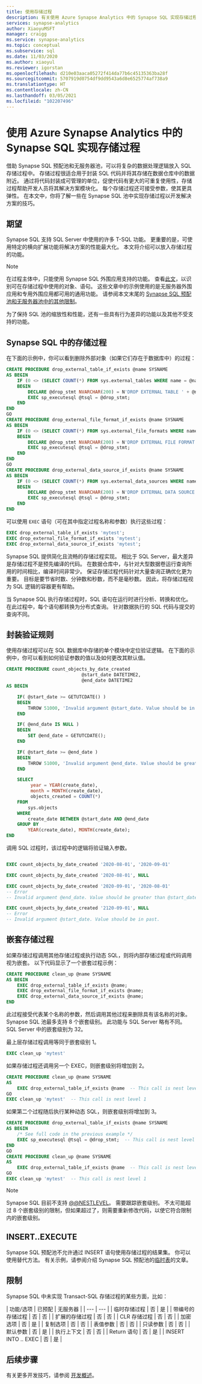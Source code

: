 ```yaml
---
title: 使用存储过程
description: 有关使用 Azure Synapse Analytics 中的 Synapse SQL 实现存储过程以开发解决方案的技巧。
services: synapse-analytics
author: XiaoyuMSFT
manager: craigg
ms.service: synapse-analytics
ms.topic: conceptual
ms.subservice: sql
ms.date: 11/03/2020
ms.author: xiaoyul
ms.reviewer: igorstan
ms.openlocfilehash: d210e03aaca05272f414da77b6c45135363ba28f
ms.sourcegitcommit: 5707919d0754df9dd9543a6d8e6525774af738a9
ms.translationtype: HT
ms.contentlocale: zh-CN
ms.lasthandoff: 03/05/2021
ms.locfileid: "102207496"
---
```

# <a name="stored-procedures-using-synapse-sql-in-azure-synapse-analytics"></a>使用 Azure Synapse Analytics 中的 Synapse SQL 实现存储过程

借助 Synapse SQL 预配池和无服务器池，可以将复杂的数据处理逻辑放入 SQL 存储过程中。 存储过程很适合用于封装 SQL 代码并将其存储在数据仓库中的数据附近。 通过将代码封装成可管理的单位，促使代码有更大的可重复使用性，存储过程帮助开发人员将其解决方案模块化。 每个存储过程还可接受参数，使其更具弹性。
在本文中，你将了解一些在 Synapse SQL 池中实现存储过程以开发解决方案的技巧。

## <a name="what-to-expect"></a>期望

Synapse SQL 支持 SQL Server 中使用的许多 T-SQL 功能。 更重要的是，可使用特定的横向扩展功能将解决方案的性能最大化。 本文将介绍可以放入存储过程的功能。

> [!NOTE]
> 在过程主体中，只能使用 Synapse SQL 外围应用支持的功能。 查看[此文](overview-features.md)，以识别可在存储过程中使用的对象、语句。 这些文章中的示例使用的是无服务器外围应用和专用外围应用都可用的通用功能。 请参阅本文末尾的 [Synapse SQL 预配池和无服务器池中的其他限制](#limitations)。

为了保持 SQL 池的缩放性和性能，还有一些具有行为差异的功能以及其他不受支持的功能。

## <a name="stored-procedures-in-synapse-sql"></a>Synapse SQL 中的存储过程

在下面的示例中，你可以看到删除外部对象（如果它们存在于数据库中）的过程：

```sql
CREATE PROCEDURE drop_external_table_if_exists @name SYSNAME
AS BEGIN
    IF (0 <> (SELECT COUNT(*) FROM sys.external_tables WHERE name = @name))
    BEGIN
        DECLARE @drop_stmt NVARCHAR(200) = N'DROP EXTERNAL TABLE ' + @name; 
        EXEC sp_executesql @tsql = @drop_stmt;
    END
END
GO
CREATE PROCEDURE drop_external_file_format_if_exists @name SYSNAME
AS BEGIN
    IF (0 <> (SELECT COUNT(*) FROM sys.external_file_formats WHERE name = @name))
    BEGIN
        DECLARE @drop_stmt NVARCHAR(200) = N'DROP EXTERNAL FILE FORMAT ' + @name; 
        EXEC sp_executesql @tsql = @drop_stmt;
    END
END
GO
CREATE PROCEDURE drop_external_data_source_if_exists @name SYSNAME
AS BEGIN
    IF (0 <> (SELECT COUNT(*) FROM sys.external_data_sources WHERE name = @name))
    BEGIN
        DECLARE @drop_stmt NVARCHAR(200) = N'DROP EXTERNAL DATA SOURCE ' + @name; 
        EXEC sp_executesql @tsql = @drop_stmt;
    END
END
```

可以使用 `EXEC` 语句（可在其中指定过程名称和参数）执行这些过程：

```sql
EXEC drop_external_table_if_exists 'mytest';
EXEC drop_external_file_format_if_exists 'mytest';
EXEC drop_external_data_source_if_exists 'mytest';
```

Synapse SQL 提供简化且流畅的存储过程实现。 相比于 SQL Server，最大差异是存储过程不是预先编译的代码。 在数据仓库中，与针对大型数据卷运行查询所用的时间相比，编译时间非常少。 保证存储过程代码针对大量查询正确优化更为重要。 目标是要节省时数、分钟数和秒数，而不是毫秒数。 因此，将存储过程视为 SQL 逻辑的容器更有帮助。

当 Synapse SQL 执行存储过程时，SQL 语句在运行时进行分析、转换和优化。 在此过程中，每个语句都转换为分布式查询。 针对数据执行的 SQL 代码与提交的查询不同。

## <a name="encapsulate-validation-rules"></a>封装验证规则

使用存储过程可以在 SQL 数据库中存储的单个模块中定位验证逻辑。 在下面的示例中，你可以看到如何验证参数的值以及如何更改其默认值。

```sql
CREATE PROCEDURE count_objects_by_date_created 
                            @start_date DATETIME2,
                            @end_date DATETIME2
AS BEGIN 

    IF( @start_date >= GETUTCDATE() )
    BEGIN
        THROW 51000, 'Invalid argument @start_date. Value should be in past.', 1;  
    END

    IF( @end_date IS NULL )
    BEGIN
        SET @end_date = GETUTCDATE();
    END

    IF( @start_date >= @end_date )
    BEGIN
        THROW 51000, 'Invalid argument @end_date. Value should be greater than @start_date.', 2;  
    END

    SELECT
         year = YEAR(create_date),
         month = MONTH(create_date),
         objects_created = COUNT(*)
    FROM
        sys.objects
    WHERE
        create_date BETWEEN @start_date AND @end_date
    GROUP BY
        YEAR(create_date), MONTH(create_date);
END
```

调用 SQL 过程时，该过程中的逻辑将验证输入参数。

```sql

EXEC count_objects_by_date_created '2020-08-01', '2020-09-01'

EXEC count_objects_by_date_created '2020-08-01', NULL

EXEC count_objects_by_date_created '2020-09-01', '2020-08-01'
-- Error
-- Invalid argument @end_date. Value should be greater than @start_date.

EXEC count_objects_by_date_created '2120-09-01', NULL
-- Error
-- Invalid argument @start_date. Value should be in past.
```

## <a name="nesting-stored-procedures"></a>嵌套存储过程

如果存储过程调用其他存储过程或执行动态 SQL，则将内部存储过程或代码调用视为嵌套。
以下代码显示了一个嵌套过程示例：

```sql
CREATE PROCEDURE clean_up @name SYSNAME
AS BEGIN
    EXEC drop_external_table_if_exists @name;
    EXEC drop_external_file_format_if_exists @name;
    EXEC drop_external_data_source_if_exists @name;
END
```

此过程接受代表某个名称的参数，然后调用其他过程来删除具有该名称的对象。
Synapse SQL 池最多支持 8 个嵌套级别。 此功能与 SQL Server 略有不同。 SQL Server 中的嵌套级别为 32。

最上层存储过程调用等同于嵌套级别 1。

```sql
EXEC clean_up 'mytest'
```

如果存储过程还调用另一个 EXEC，则嵌套级别将增加到 2。

```sql
CREATE PROCEDURE clean_up @name SYSNAME
AS
    EXEC drop_external_table_if_exists @name  -- This call is nest level 2
GO
EXEC clean_up 'mytest'  -- This call is nest level 1
```

如果第二个过程随后执行某种动态 SQL，则嵌套级别将增加到 3。

```sql
CREATE PROCEDURE drop_external_table_if_exists @name SYSNAME
AS BEGIN
    /* See full code in the previous example */
    EXEC sp_executesql @tsql = @drop_stmt;  -- This call is nest level 3
END
GO
CREATE PROCEDURE clean_up @name SYSNAME
AS
    EXEC drop_external_table_if_exists @name  -- This call is nest level 2
GO
EXEC clean_up 'mytest'  -- This call is nest level 1
```

> [!NOTE]
> Synapse SQL 目前不支持 [@@NESTLEVEL](/sql/t-sql/functions/nestlevel-transact-sql?toc=/azure/synapse-analytics/toc.json&bc=/azure/synapse-analytics/breadcrumb/toc.json&view=azure-sqldw-latest&preserve-view=true)。 需要跟踪嵌套级别。 不太可能超过 8 个嵌套级别的限制，但如果超过了，则需要重新修改代码，以使它符合限制内的嵌套级别。

## <a name="insertexecute"></a>INSERT..EXECUTE

Synapse SQL 预配池不允许通过 INSERT 语句使用存储过程的结果集。 你可以使用替代方法。 有关示例，请参阅介绍 Synapse SQL 预配池的[临时表](develop-tables-temporary.md)的文章。

## <a name="limitations"></a>限制

Synapse SQL 中未实现 Transact-SQL 存储过程的某些方面，比如：

| 功能/选项 | 已预配 | 无服务器 |
| --- | --- |
| 临时存储过程 | 否 | 是 |
| 带编号的存储过程 | 否 | 否 |
| 扩展的存储过程 | 否 | 否 |
| CLR 存储过程 | 否 | 否 |
| 加密选项 | 否 | 是 |
| 复制选项 | 否 | 否 |
| 表值参数 | 否 | 否 |
| 只读参数 | 否 | 否 |
| 默认参数 | 否 | 是 |
| 执行上下文 | 否 | 否 |
| Return 语句 | 否 | 是 |
| INSERT INTO .. EXEC | 否 | 是 |

## <a name="next-steps"></a>后续步骤

有关更多开发技巧，请参阅 [开发概述](develop-overview.md)。
